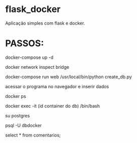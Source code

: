 # flask_docker
Aplicação simples com flask e docker.


# PASSOS:

docker-compose up -d

docker network inspect bridge

docker-compose run web /usr/local/bin/python create_db.py

acessar o programa no navegador e inserir dados

docker ps

docker exec -it (id container do db) /bin/bash

su postgres
  
psql -U dbdocker
  
select * from comentarios;
